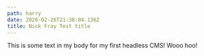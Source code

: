 ```yaml
---
path: harry
date: 2020-02-26T21:38:04.136Z
title: Nick Fray Test title
---
```

This is some text in my body for my first headless CMS! Wooo hoo!
